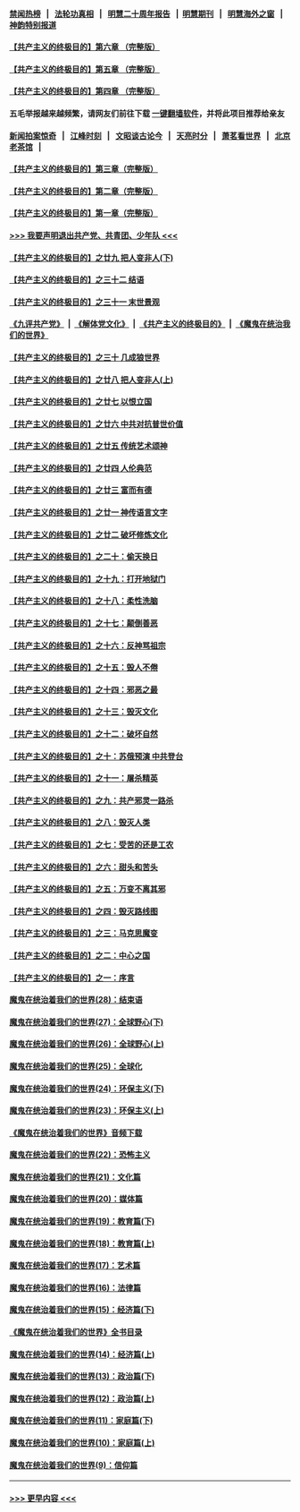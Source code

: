 #### [禁闻热榜](热点新闻.md?=0)  &nbsp;&nbsp;|&nbsp;&nbsp; [法轮功真相](https://github.com/gfw-breaker/truth/blob/master/README.md?=0) &nbsp;&nbsp;|&nbsp;&nbsp; [明慧二十周年报告](https://github.com/gfw-breaker/mh-reports/blob/master/README.md?=0) &nbsp;&nbsp;|&nbsp;&nbsp;[明慧期刊](https://github.com/gfw-breaker/mh-qikan) &nbsp;&nbsp;|&nbsp;&nbsp; [明慧海外之窗](https://github.com/gfw-breaker/mh-news/blob/master/README.md?=0) &nbsp;&nbsp;|&nbsp;&nbsp; [神韵特别报道](https://github.com/gfw-breaker/mh-news/blob/master/shenyun.md?=0)
#### [【共产主义的终极目的】第六章 （完整版）](../pages/nsc422/n11428913.md?t=02261831) 
#### [【共产主义的终极目的】第五章 （完整版）](../pages/nsc422/n11428912.md?t=02261831) 
#### [【共产主义的终极目的】第四章 （完整版）](../pages/nsc422/n11428907.md?t=02261831) 
#### 五毛举报越来越频繁，请网友们前往下载 [一键翻墙软件](https://github.com/gfw-breaker/ssr-accounts)，并将此项目推荐给亲友
#### [新闻拍案惊奇](https://github.com/gfw-breaker/banned-news/blob/master/pages/link4.md) &nbsp;&nbsp;|&nbsp;&nbsp; [江峰时刻](https://github.com/gfw-breaker/banned-news/blob/master/pages/link4.md) &nbsp;&nbsp;|&nbsp;&nbsp; [文昭谈古论今](https://github.com/gfw-breaker/banned-news/blob/master/pages/link4.md) &nbsp;&nbsp;|&nbsp;&nbsp; [天亮时分](https://github.com/gfw-breaker/banned-news/blob/master/pages/link4.md) &nbsp;&nbsp;|&nbsp;&nbsp; [萧茗看世界](https://github.com/gfw-breaker/banned-news/blob/master/pages/link4.md) &nbsp;&nbsp;|&nbsp;&nbsp; [北京老茶馆](https://github.com/gfw-breaker/banned-news/blob/master/pages/link4.md) &nbsp;&nbsp;|&nbsp;&nbsp; 
#### [【共产主义的终极目的】第三章（完整版）](../pages/nsc422/n11428848.md?t=02261831) 
#### [【共产主义的终极目的】第二章（完整版）](../pages/nsc422/n11428831.md?t=02261831) 
#### [【共产主义的终极目的】第一章（完整版）](../pages/nsc422/n11417651.md?t=02261831) 
#### [>>> 我要声明退出共产党、共青团、少年队 <<<](https://github.com/begood0513/goodnews/blob/master/quit/letter.md) 
#### [【共产主义的终极目的】之廿九 把人变非人(下)](../pages/nsc422/n11344140.md?t=02261831) 
#### [【共产主义的终极目的】之三十二 结语](../pages/nsc422/n11360535.md?t=02261831) 
#### [【共产主义的终极目的】之三十一 末世景观](../pages/nsc422/n11351129.md?t=02261831) 
#### [《九评共产党》](https://github.com/begood0513/9ping.md/blob/master/README.md) &nbsp;|&nbsp; [《解体党文化》](../../../../jtdwh.md/blob/master/README.md)  &nbsp;|&nbsp; [《共产主义的终极目的》](../../../../gczydzjmd.md/blob/master/README.md) &nbsp;|&nbsp; [《魔鬼在统治我们的世界》](../../../../mgztzwmdsj.md/blob/master/README.md) 
#### [【共产主义的终极目的】之三十 几成狼世界](../pages/nsc422/n11348280.md?t=02261831) 
#### [【共产主义的终极目的】之廿八 把人变非人(上)](../pages/nsc422/n11340492.md?t=02261831) 
#### [【共产主义的终极目的】之廿七 以恨立国](../pages/nsc422/n11336944.md?t=02261831) 
#### [【共产主义的终极目的】之廿六 中共对抗普世价值](../pages/nsc422/n11324785.md?t=02261831) 
#### [【共产主义的终极目的】之廿五 传统艺术颂神](../pages/nsc422/n11296396.md?t=02261831) 
#### [【共产主义的终极目的】之廿四 人伦典范](../pages/nsc422/n11296397.md?t=02261831) 
#### [【共产主义的终极目的】之廿三 富而有德](../pages/nsc422/n11283598.md?t=02261831) 
#### [【共产主义的终极目的】之廿一 神传语言文字](../pages/nsc422/n11263265.md?t=02261831) 
#### [【共产主义的终极目的】之廿二 破坏修炼文化](../pages/nsc422/n11245728.md?t=02261831) 
#### [【共产主义的终极目的】之二十：偷天换日](../pages/nsc422/n11238846.md?t=02261831) 
#### [【共产主义的终极目的】之十九：打开地狱门](../pages/nsc422/n11206376.md?t=02261831) 
#### [【共产主义的终极目的】之十八：柔性洗脑](../pages/nsc422/n11199994.md?t=02261831) 
#### [【共产主义的终极目的】之十七：颠倒善恶](../pages/nsc422/n11179782.md?t=02261831) 
#### [【共产主义的终极目的】之十六：反神骂祖宗](../pages/nsc422/n11166798.md?t=02261831) 
#### [【共产主义的终极目的】之十五：毁人不倦](../pages/nsc422/n11166792.md?t=02261831) 
#### [【共产主义的终极目的】之十四：邪恶之最](../pages/nsc422/n11150249.md?t=02261831) 
#### [【共产主义的终极目的】之十三：毁灭文化](../pages/nsc422/n11135227.md?t=02261831) 
#### [【共产主义的终极目的】之十二：破坏自然](../pages/nsc422/n11135214.md?t=02261831) 
#### [【共产主义的终极目的】之十：苏俄预演 中共登台](../pages/nsc422/n11118424.md?t=02261831) 
#### [【共产主义的终极目的】之十一：屠杀精英](../pages/nsc422/n11118442.md?t=02261831) 
#### [【共产主义的终极目的】之九：共产邪灵一路杀](../pages/nsc422/n11114139.md?t=02261831) 
#### [【共产主义的终极目的】之八：毁灭人类](../pages/nsc422/n11108503.md?t=02261831) 
#### [【共产主义的终极目的】之七：受苦的还是工农](../pages/nsc422/n11101809.md?t=02261831) 
#### [【共产主义的终极目的】之六：甜头和苦头](../pages/nsc422/n11096971.md?t=02261831) 
#### [【共产主义的终极目的】之五：万变不离其邪](../pages/nsc422/n11091285.md?t=02261831) 
#### [【共产主义的终极目的】之四：毁灭路线图](../pages/nsc422/n11086284.md?t=02261831) 
#### [【共产主义的终极目的】之三：马克思魔变](../pages/nsc422/n11061941.md?t=02261831) 
#### [【共产主义的终极目的】之二：中心之国](../pages/nsc422/n11047728.md?t=02261831) 
#### [【共产主义的终极目的】之一：序言](../pages/nsc422/n11086077.md?t=02261831) 
#### [魔鬼在统治着我们的世界(28)：结束语](../pages/nsc422/n10936246.md?t=02261831) 
#### [魔鬼在统治着我们的世界(27)：全球野心(下)](../pages/nsc422/n10928319.md?t=02261831) 
#### [魔鬼在统治着我们的世界(26)：全球野心(上)](../pages/nsc422/n10900318.md?t=02261831) 
#### [魔鬼在统治着我们的世界(25)：全球化](../pages/nsc422/n10788205.md?t=02261831) 
#### [魔鬼在统治着我们的世界(24)：环保主义(下)](../pages/nsc422/n10695307.md?t=02261831) 
#### [魔鬼在统治着我们的世界(23)：环保主义(上)](../pages/nsc422/n10688613.md?t=02261831) 
#### [《魔鬼在统治着我们的世界》音频下载](../pages/nsc422/n10635553.md?t=02261831) 
#### [魔鬼在统治着我们的世界(22)：恐怖主义](../pages/nsc422/n10614727.md?t=02261831) 
#### [魔鬼在统治着我们的世界(21)：文化篇](../pages/nsc422/n10597706.md?t=02261831) 
#### [魔鬼在统治着我们的世界(20)：媒体篇](../pages/nsc422/n10586579.md?t=02261831) 
#### [魔鬼在统治着我们的世界(19)：教育篇(下)](../pages/nsc422/n10564808.md?t=02261831) 
#### [魔鬼在统治着我们的世界(18)：教育篇(上)](../pages/nsc422/n10526970.md?t=02261831) 
#### [魔鬼在统治着我们的世界(17)：艺术篇](../pages/nsc422/n10499093.md?t=02261831) 
#### [魔鬼在统治着我们的世界(16)：法律篇](../pages/nsc422/n10485969.md?t=02261831) 
#### [魔鬼在统治着我们的世界(15)：经济篇(下)](../pages/nsc422/n10469975.md?t=02261831) 
#### [《魔鬼在统治着我们的世界》全书目录](../pages/nsc422/n10464261.md?t=02261831) 
#### [魔鬼在统治着我们的世界(14)：经济篇(上)](../pages/nsc422/n10457370.md?t=02261831) 
#### [魔鬼在统治着我们的世界(13)：政治篇(下)](../pages/nsc422/n10448270.md?t=02261831) 
#### [魔鬼在统治着我们的世界(12)：政治篇(上)](../pages/nsc422/n10444576.md?t=02261831) 
#### [魔鬼在统治着我们的世界(11)：家庭篇(下)](../pages/nsc422/n10440961.md?t=02261831) 
#### [魔鬼在统治着我们的世界(10)：家庭篇(上)](../pages/nsc422/n10435448.md?t=02261831) 
#### [魔鬼在统治着我们的世界(9)：信仰篇](../pages/nsc422/n10432159.md?t=02261831) 

----
#### [ >>> 更早内容 <<< ](../indexes/nsc422-earlier.md)
